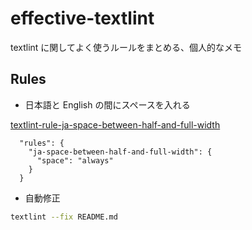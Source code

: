 # effective-textlint

textlint に関してよく使うルールをまとめる、個人的なメモ

## Rules

- 日本語と English の間にスペースを入れる

[textlint-rule-ja-space-between-half-and-full-width](https://github.com/textlint-ja/textlint-rule-preset-ja-spacing/tree/master/packages/textlint-rule-ja-space-between-half-and-full-width)

```ルール
  "rules": {
    "ja-space-between-half-and-full-width": {
      "space": "always"
    }
  }
```

- 自動修正

```bash
textlint --fix README.md
```

